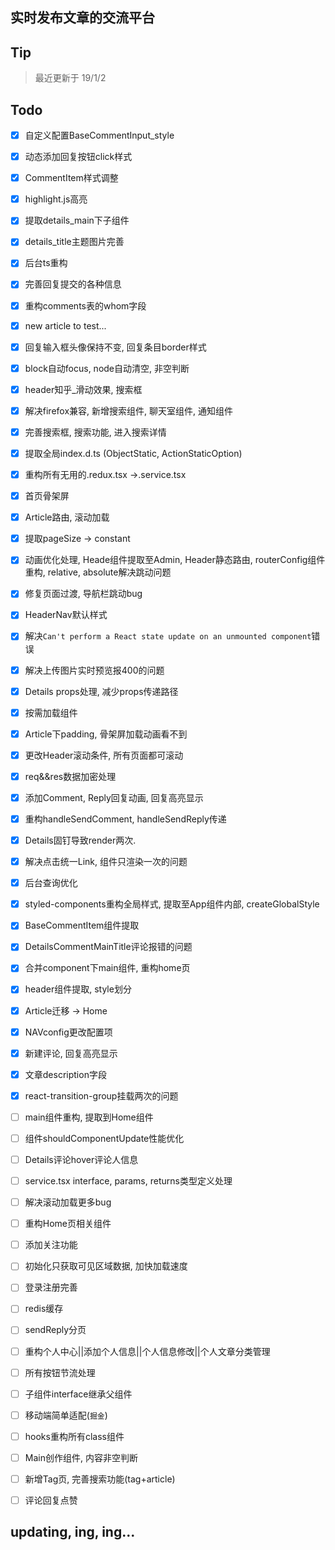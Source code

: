 ## 实时发布文章的交流平台
## Tip
> 最近更新于 19/1/2
## Todo
- [x] 自定义配置BaseCommentInput_style
- [x] 动态添加回复按钮click样式
- [x] CommentItem样式调整
- [x] highlight.js高亮
- [x] 提取details_main下子组件
- [x] details_title主题图片完善
- [x] 后台ts重构
- [x] 完善回复提交的各种信息
- [x] 重构comments表的whom字段
- [x] new article to test...
- [x] 回复输入框头像保持不变, 回复条目border样式
- [x] block自动focus, node自动清空, 非空判断
- [x] header知乎_滑动效果, 搜索框
- [x] 解决firefox兼容, 新增搜索组件, 聊天室组件, 通知组件
- [x] 完善搜索框, 搜索功能, 进入搜索详情

- [x] 提取全局index.d.ts (ObjectStatic, ActionStaticOption)
- [x] 重构所有无用的.redux.tsx ->.service.tsx
- [x] 首页骨架屏
- [x] Article路由, 滚动加载
- [x] 提取pageSize -> constant
- [x] 动画优化处理, Heade组件提取至Admin, Header静态路由, routerConfig组件重构, relative, absolute解决跳动问题
- [x] 修复页面过渡, 导航栏跳动bug
- [x] HeaderNav默认样式
- [x] 解决```Can't perform a React state update on an unmounted component```错误
- [x] 解决上传图片实时预览报400的问题
- [x] Details props处理, 减少props传递路径
- [x] 按需加载组件
- [x] Article下padding, 骨架屏加载动画看不到
- [x] 更改Header滚动条件, 所有页面都可滚动
- [x] req&&res数据加密处理
- [x] 添加Comment, Reply回复动画, 回复高亮显示
- [x] 重构handleSendComment, handleSendReply传递
- [x] Details固钉导致render两次.
- [x] 解决点击统一Link, 组件只渲染一次的问题
- [x] 后台查询优化
- [x] styled-components重构全局样式, 提取至App组件内部, createGlobalStyle
- [x] BaseCommentItem组件提取
- [x] DetailsCommentMainTitle评论报错的问题
- [x] 合并component下main组件, 重构home页
- [x] header组件提取, style划分
- [x] Article迁移 -> Home
- [x] NAVconfig更改配置项
- [x] 新建评论, 回复高亮显示
- [x] 文章description字段
- [x] react-transition-group挂载两次的问题
- [ ] main组件重构, 提取到Home组件
- [ ] 组件shouldComponentUpdate性能优化
- [ ] Details评论hover评论人信息
- [ ] service.tsx interface, params, returns类型定义处理
- [ ] 解决滚动加载更多bug
- [ ] 重构Home页相关组件
- [ ] 添加关注功能
- [ ] 初始化只获取可见区域数据, 加快加载速度
- [ ] 登录注册完善
- [ ] redis缓存
- [ ] sendReply分页
- [ ] 重构个人中心||添加个人信息||个人信息修改||个人文章分类管理
- [ ] 所有按钮节流处理
- [ ] 子组件interface继承父组件
- [ ] 移动端简单适配(```掘金```)
- [ ] hooks重构所有class组件
- [ ] Main创作组件, 内容非空判断
- [ ] 新增Tag页, 完善搜索功能(tag+article)
- [ ] 评论回复点赞
## updating, ing, ing...